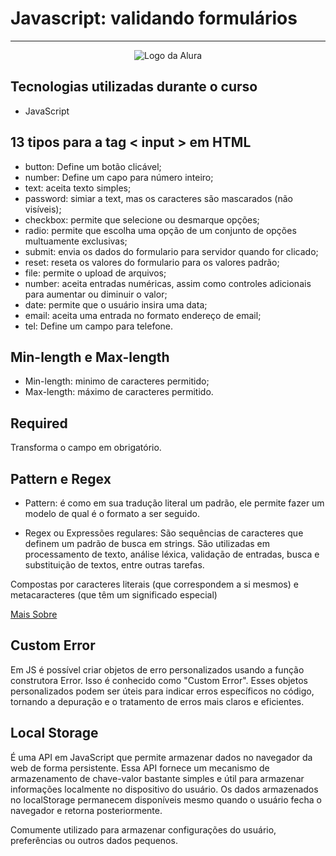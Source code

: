 # Javascript: validando formulários

<hr>

<p align="center"> <img src="https://github.com/MonicaHillman/aluraplay-requisicoes/blob/main/img/logo.png" alt="Logo da Alura"> </p>

## Tecnologias utilizadas durante o curso
* JavaScript

## 13 tipos para a tag < input > em HTML

- button: Define um botão clicável;
- number: Define um capo para número inteiro;
- text: aceita texto simples;
- password: simiar a text, mas os caracteres são mascarados (não visíveis);
- checkbox: permite que selecione ou desmarque opções;
- radio: permite que escolha uma opção de um conjunto de opções multuamente exclusivas;
- submit: envia os dados do formulario para  servidor quando for clicado;
- reset: reseta os valores do formulario para os valores padrão;
- file: permite o upload de arquivos; 
- number: aceita entradas numéricas, assim como controles adicionais para aumentar ou diminuir o valor;
- date: permite que o usuário insira uma data;
- email: aceita uma entrada no formato endereço de email;
- tel: Define um campo para telefone.

## Min-length e Max-length

- Min-length: minimo de caracteres permitido;
- Max-length: máximo de caracteres permitido.

## Required

Transforma o campo em obrigatório.

## Pattern e Regex

- Pattern: é como em sua tradução literal um padrão, ele permite fazer um modelo de qual é o formato a ser seguido.

- Regex ou Expressões regulares: São sequências de caracteres que definem um padrão de busca em strings. São utilizadas em processamento de texto, análise léxica, validação de entradas, busca e substituição de textos, entre outras tarefas. 

Compostas por caracteres literais (que correspondem a si mesmos) e metacaracteres (que têm um significado especial)

<a href="https://developer.mozilla.org/pt-BR/docs/Web/JavaScript/Guide/Regular_expressions">Mais Sobre<a>

## Custom Error

Em JS é possível criar objetos de erro personalizados usando a função construtora Error. Isso é conhecido como "Custom Error". Esses objetos personalizados podem ser úteis para indicar erros específicos no código, tornando a depuração e o tratamento de erros mais claros e eficientes.

## Local Storage

É uma API em JavaScript que permite armazenar dados no navegador da web de forma persistente. Essa API fornece um mecanismo de armazenamento de chave-valor bastante simples e útil para armazenar informações localmente no dispositivo do usuário. Os dados armazenados no localStorage permanecem disponíveis mesmo quando o usuário fecha o navegador e retorna posteriormente. 

Comumente utilizado para armazenar configurações do usuário, preferências ou outros dados pequenos.


